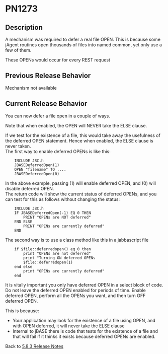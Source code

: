 # PN1273

<PageHeader />

## Description

A mechanism was required to defer a real file OPEN. This is because some jAgent routines open thousands of files into named common, yet only use a few of them.  

These OPENs would occur for every REST request

## Previous Release Behavior

Mechanism not available

## Current Release Behavior

You can now defer a file open in a couple of ways.  

Note that when enabled, the OPEN will NEVER take the ELSE clause.  

If we test for the existence of a file, this would take away the usefulness of the deferred OPEN statement. Hence when enabled, the ELSE clause is never taken.  
The first way to enable deferred OPENs is like this:

```
    INCLUDE JBC.h
    JBASEDeferredOpen(1)
    OPEN "filename" TO ....
    JBASEDeferredOpen(0)
```

In the above example, passing (1) will enable deferred OPEN, and (0) will disable deferred OPEN.  
The return code will show the current status of deferred OPENs, and you can test for this as follows without changing the status:

```
    INCLUDE JBC.h
    IF JBASEDeferredOpen(-1) EQ 0 THEN
        PRINT "OPENs are NOT deferred"
    END ELSE
        PRINT "OPENs are currently deferred"
    END
```

The second way is to use a class method like this in a jabbascript file

```
    if $file::deferredopen() eq 0 then
        print "OPENs are not deferred"
        print "Turning ON deferred OPENs
        $file::deferredopen(1)
    end else
        print "OPENs are currently deferred"
    end
```

It is vitally important you only have deferred OPEN in a select block of code. Do not leave the deferred OPEN enabled for periods of time. Enable deferred OPEN, perform all the OPENs you want, and then turn OFF deferred OPEN.  

This is because:

- Your application may look for the existence of a file using OPEN, and with OPEN deferred, it will never take the ELSE clause
- Internal to jBASE there is code that tests for the existence of a file and that will fail if it thinks it exists because deferred OPENs are enabled.

Back to [5.8.3 Release Notes](./../README.md)

<PageFooter />
